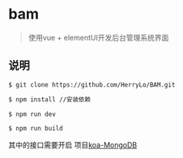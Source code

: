 # bam

> 使用vue + elementUI开发后台管理系统界面

## 说明

``` bash
$ git clone https://github.com/HerryLo/BAM.git

$ npm install //安装依赖

$ npm run dev 

$ npm run build
```

其中的接口需要开启 项目[koa-MongoDB](https://github.com/HerryLo/koa-mongoDB.git)
